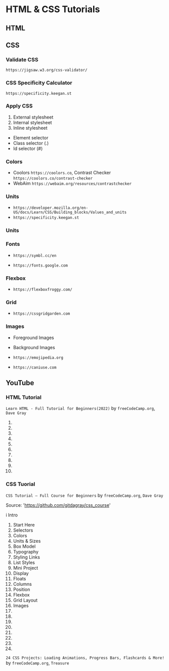 # HTML & CSS Tutorials

## HTML

## CSS

### Validate CSS

`https://jigsaw.w3.org/css-validator/` 

### CSS Specificity Calculator

`https://specificity.keegan.st`

### Apply CSS

1. External stylesheet
2. Internal stylesheet
3. Inline stylesheet

* Element selector
* Class selector (.)
* Id selector (#)

### Colors

* Coolors `https://coolors.co`, Contrast Checker `https://coolors.co/contrast-checker`
* WebAim `https://webaim.org/resources/contrastchecker`

### Units

* `https://developer.mozilla.org/en-US/docs/Learn/CSS/Building_blocks/Values_and_units`
* `https://specificity.keegan.st`

### Units

### Fonts

* `https://symbl.cc/en`

* `https://fonts.google.com`

### Flexbox

* `https://flexboxfroggy.com/`

### Grid

* `https://cssgridgarden.com`

### Images

* Foreground Images
* Background Images

* `https://emojipedia.org`
* `https://caniuse.com`

## YouTube

### HTML Tutorial

`Learn HTML - Full Tutorial for Beginners(2022)` by `freeCodeCamp.org`, `Dave Gray`

1.
2.
3.
4.
5.
6.
7.
8.
9.
10.

### CSS Tuorial

`CSS Tutorial – Full Course for Beginners` by `freeCodeCamp.org`, `Dave Gray`

Source: 'https://github.com/gitdagray/css_course'

i  Intro
1. Start Here
2. Selectors
3. Colors
4. Units & Sizes
5. Box Model
6. Typography
7. Styling Links
8. List Styles
9. Mini Project
10. Display
11. Floats
12. Columns
13. Position
14. Flexbox
15. Grid Layout
16. Images
17.
18.
19.
20.
21.
22.
23.
24.

`24 CSS Projects: Loading Animations, Progress Bars, Flashcards & More!` by `freeCodeCamp.org`, `Treasure`